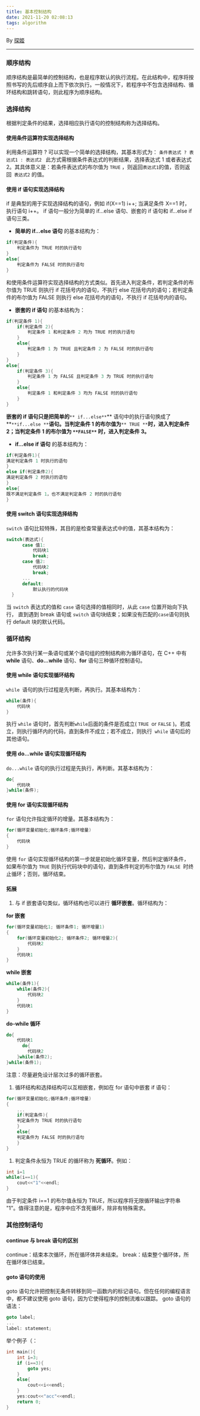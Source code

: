 ```yaml
---
title: 基本控制结构
date: 2021-11-20 02:08:13
tags: algorithm 
---
```

By [探姬](https://blog.probius.xyz)

---

### 顺序结构
顺序结构是最简单的控制结构，也是程序默认的执行流程。在此结构中，程序将按照书写的先后顺序自上而下依次执行。一般情况下，若程序中不包含选择结构、循环结构和跳转语句，则此程序为顺序结构。
### 选择结构
根据判定条件的结果，选择相应执行语句的控制结构称为选择结构。
#### 使用条件运算符实现选择结构
利用条件运算符 ? 可以实现一个简单的选择结构，其基本形式为：
`条件表达式 ? 表达式1 : 表达式2 `
此方式需根据条件表达式的判断结果，选择表达式 1 或者表达式 2。其具体意义是：若条件表达式的布尔值为 `TRUE` ，则返回` 表达式1 `的值，否则返回` 表达式2` 的值。
#### 使用 if 语句实现选择结构
if 是典型的用于实现选择结构的语句，例如 if(X==1) i++; 当满足条件 X==1 时，执行语句 i++。
if 语句一般分为简单的 if...else 语句、嵌套的 if 语句和 if...else if 语句三类。

- **简单的 if...else 语句** 的基本结构为：
```cpp
if(判定条件){
    判定条件为 TRUE 时的执行语句
}
else{
    判定条件为 FALSE 时的执行语句
}
```
和使用条件运算符实现选择结构的方式类似。首先进入判定条件，若判定条件的布尔值为 TRUE 则执行 if 花括号内的语句，不执行 else 花括号内的语句；若判定条件的布尔值为 FALSE 则执行 else 花括号内的语句，不执行 if 花括号内的语句。

- **嵌套的 if 语句** 的基本结构为：
```cpp
if(判定条件 1){
    if(判定条件 2){
        判定条件 1 和判定条件 2 均为 TRUE 时的执行语句
    }
    else{
        判定条件 1 为 TRUE 且判定条件 2 为 FALSE 时的执行语句
    }
}
else{
    if(判定条件 3){
        判定条件 1 为 FALSE 且判定条件 3 为 TRUE 时的执行语句
    }
    else{
        判定条件 1 和判定条件 3 均为 FALSE 时的执行语句
    }
}
```
**嵌套的 if 语句只是把简单的**`** if...else**`** 语句中的执行语句换成了 **`**if...else **`**语句。当判定条件 1 的布尔值为**`** TRUE **`**时，进入判定条件 2；当判定条件 1 的布尔值为 **`**FALSE**`** 时，进入判定条件 3。**

- **if...else if 语句** 的基本结构为：
```cpp
if(判定条件1){
满足判定条件 1 时执行的语句
}
else if(判定条件2){
满足判定条件 2 时执行的语句
}
else{
既不满足判定条件 1，也不满足判定条件 2 时的执行语句
}
```
#### 使用 switch 语句实现选择结构
`switch` 语句比较特殊，其目的是检查常量表达式中的值，其基本结构为：
```cpp
switch(表达式){
      case 值1:
          代码块1
          break;
      case 值2:
          代码块2
          break;
      ...
      default:
          默认执行的代码块
  }
```
当 `switch` 表达式的值和 `case` 语句选择的值相同时，从此 `case` 位置开始向下执行，
直到遇到 break 语句或 `switch` 语句块结束；如果没有匹配的` case `语句则执行 default 块的默认代码。
### 循环结构
允许多次执行某一条语句或某个语句组的控制结构称为循环语句，在 C++ 中有 **while** 语句、**do...while** 语句、**for** 语句三种循环控制语句。
#### 使用 while 语句实现循环结构
`while `语句的执行过程是先判断，再执行。其基本结构为：
```cpp
while(条件){
    代码块
}
```
执行 `while` 语句时，首先判断` while `后面的条件是否成立( `TRUE `or `FALSE` )。若成立，则执行循环内的代码，直到条件不成立；若不成立，则执行` while` 语句后的其他语句。
#### 使用 do...while 语句实现循环结构
`do...while` 语句的执行过程是先执行，再判断。其基本结构为：
```cpp
do{
    代码块
}while(条件);
```
#### 使用 for 语句实现循环结构
`for` 语句允许指定循环的增量。其基本结构为：
```cpp
for(循环变量初始化;循环条件;循环增量)
{
    代码块
}
```
使用 `for` 语句实现循环结构的第一步就是初始化循环变量，然后判定循环条件，如果布尔值为 `TRUE` 则执行代码块中的语句，直到条件判定的布尔值为 `FALSE `时终止循环；否则，循环结束。
#### 拓展

1. 与 if 嵌套语句类似，循环结构也可以进行 **循环嵌套**。循环结构为：

**for 嵌套**
```cpp
for(循环变量初始化1; 循环条件1; 循环增量1)
{
    for(循环变量初始化2; 循环条件2; 循环增量2){
        代码块2
    }
    代码块1
}
```
**while 嵌套**
```cpp
while(条件1){
    while(条件2){
        代码块2
    }
    代码块1
}
```
**do-while 循环**
```cpp
do{
    代码块1
      do{
        代码块2
    }while(条件2);
}while(条件1);
```
注意：尽量避免设计层次过多的循环嵌套。

1. 循环结构和选择结构可以互相嵌套，例如在 for 语句中嵌套 if 语句：
```cpp
for(循环变量初始化;循环条件;循环增量)
{
    ...
    if(判定条件){
    判定条件为 TRUE 时的执行语句
    }
    else{
    判定条件为 FALSE 时的执行语句
    }
}
```

1. 判定条件永恒为 TRUE 的循环称为 **死循环**。例如：
```cpp
int i=1
while(i==1){
    cout<<"1"<<endl;
}
```
由于判定条件 i==1 的布尔值永恒为 TRUE，所以程序将无限循环输出字符串 "1"。值得注意的是，程序中应不含死循环，除非有特殊需求。
### 其他控制语句
#### continue 与 break 语句的区别
continue：结束本次循环，所在循环体并未结束。
break：结束整个循环体，所在循环体已结束。
#### goto 语句的使用
goto 语句允许把控制无条件转移到同一函数内的标记语句。但在任何的编程语言中，都不建议使用 goto 语句，因为它使得程序的控制流难以跟踪。
goto 语句的语法：
```cpp
goto label;
...
label: statement;
```
举个例子（：
```cpp
int main(){
    int i=3;
    if (i==3){
        goto yes;
    }
    else{
        cout<<i<<endl;
    }
    yes:cout<<"acc"<<endl; 
    return 0;
}
```
